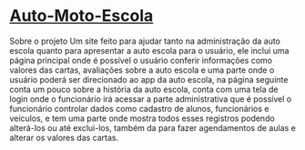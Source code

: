 # <a href="https://gabriel740g.github.io/Auto-Moto-Escola/home/index.html" target="_blank">Auto-Moto-Escola</a>
Sobre o projeto
Um site feito para ajudar tanto na administração da auto escola quanto para apresentar a auto escola para o usuário, ele inclui uma página principal onde é possível o usuário conferir informações como valores das cartas, avaliações sobre a auto escola e uma parte onde o usuário poderá ser direcionado ao app da auto escola, na página seguinte conta um pouco sobre a história da auto escola, conta com uma tela de login onde o funcionário irá acessar a parte administrativa que é possível o funcionário controlar dados como cadastro de alunos, funcionários e veículos, e tem uma parte onde mostra todos esses registros podendo alterá-los ou até exclui-los, também da para fazer agendamentos de aulas e alterar os valores das cartas.

